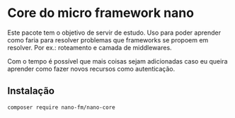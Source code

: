 # Core do micro framework nano

Este pacote tem o objetivo de servir de estudo. Uso para poder aprender como faria para resolver problemas que frameworks se propoem em resolver. Por ex.: roteamento e camada de middlewares.

Com o tempo é possível que mais coisas sejam adicionadas caso eu queira aprender como fazer novos recursos como autenticação.

## Instalação
```shell
composer require nano-fm/nano-core
```